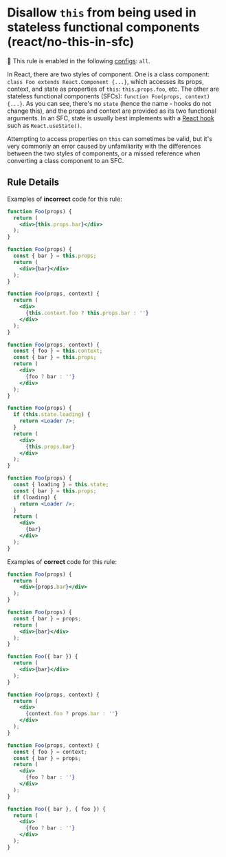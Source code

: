 # Disallow `this` from being used in stateless functional components (react/no-this-in-sfc)

💼 This rule is enabled in the following [configs](https://github.com/jsx-eslint/eslint-plugin-react#shareable-configurations): `all`.

In React, there are two styles of component. One is a class component: `class Foo extends React.Component {...}`, which accesses its props, context, and state as properties of `this`: `this.props.foo`, etc. The other are stateless functional components (SFCs): `function Foo(props, context) {...}`. As you can see, there's no `state` (hence the name - hooks do not change this), and the props and context are provided as its two functional arguments. In an SFC, state is usually best implements with a [React hook](https://reactjs.org/docs/hooks-overview.html) such as `React.useState()`.

Attempting to access properties on `this` can sometimes be valid, but it's very commonly an error caused by unfamiliarity with the differences between the two styles of components, or a missed reference when converting a class component to an SFC.

## Rule Details

Examples of **incorrect** code for this rule:

```jsx
function Foo(props) {
  return (
    <div>{this.props.bar}</div>
  );
}
```

```jsx
function Foo(props) {
  const { bar } = this.props;
  return (
    <div>{bar}</div>
  );
}
```

```jsx
function Foo(props, context) {
  return (
    <div>
      {this.context.foo ? this.props.bar : ''}
    </div>
  );
}
```

```jsx
function Foo(props, context) {
  const { foo } = this.context;
  const { bar } = this.props;
  return (
    <div>
      {foo ? bar : ''}
    </div>
  );
}
```

```jsx
function Foo(props) {
  if (this.state.loading) {
    return <Loader />;
  }
  return (
    <div>
      {this.props.bar}
    </div>
  );
}
```

```jsx
function Foo(props) {
  const { loading } = this.state;
  const { bar } = this.props;
  if (loading) {
    return <Loader />;
  }
  return (
    <div>
      {bar}
    </div>
  );
}
```

Examples of **correct** code for this rule:

```jsx
function Foo(props) {
  return (
    <div>{props.bar}</div>
  );
}
```

```jsx
function Foo(props) {
  const { bar } = props;
  return (
    <div>{bar}</div>
  );
}
```

```jsx
function Foo({ bar }) {
  return (
    <div>{bar}</div>
  );
}
```

```jsx
function Foo(props, context) {
  return (
    <div>
      {context.foo ? props.bar : ''}
    </div>
  );
}
```

```jsx
function Foo(props, context) {
  const { foo } = context;
  const { bar } = props;
  return (
    <div>
      {foo ? bar : ''}
    </div>
  );
}
```

```jsx
function Foo({ bar }, { foo }) {
  return (
    <div>
      {foo ? bar : ''}
    </div>
  );
}
```
